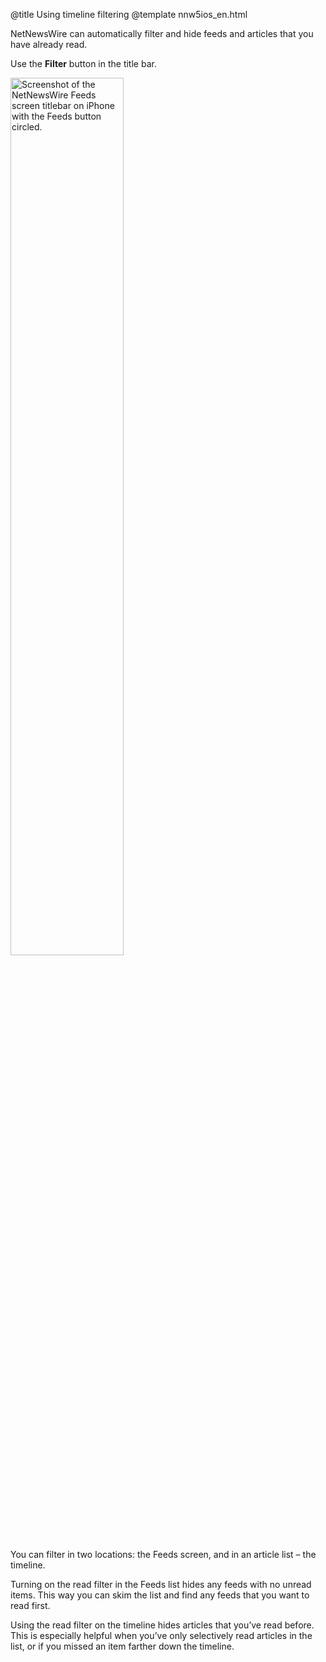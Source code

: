 @title Using timeline filtering
@template nnw5ios_en.html

NetNewsWire can automatically filter and hide feeds and articles that you have already read.

Use the **Filter** button in the title bar.

<img src="../../../images/ios-en-filter_button.png"
     alt="Screenshot of the NetNewsWire Feeds screen titlebar on iPhone with the Feeds button circled."
     class="centeredImage lightBorder listImage"
     style="width: 60%;" />

You can filter in two locations: the Feeds screen, and in an article list – the timeline.

Turning on the read filter in the Feeds list hides any feeds with no unread items. This way you can skim the list and find any feeds that you want to read first.

Using the read filter on the timeline hides articles that you’ve read before. This is especially helpful when you’ve only selectively read articles in the list, or if you missed an item farther down the timeline.